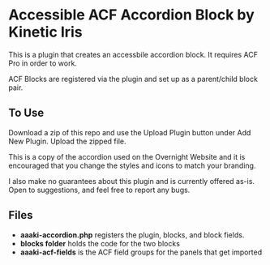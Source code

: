 # Accessible ACF Accordion Block by Kinetic Iris

This is a plugin that creates an accessbile accordion block. It requires ACF Pro in order to work.

ACF Blocks are registered via the plugin and set up as a parent/child block pair. 

## To Use
Download a zip of this repo and use the Upload Plugin button under Add New Plugin. Upload the zipped file.

This is a copy of the accordion used on the Overnight Website and it is encouraged that you change the styles and icons to match your branding. 

I also make no guarantees about this plugin and is currently offered as-is. Open to suggestions, and feel free to report any bugs.

## Files

- **aaaki-accordion.php** registers the plugin, blocks, and block fields.
- **blocks folder** holds the code for the two blocks
- **aaaki-acf-fields** is the ACF field groups for the panels that get imported